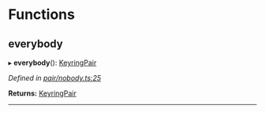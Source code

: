 

# Functions

<a id="everybody"></a>

##  everybody

▸ **everybody**(): [KeyringPair](_types_.md#keyringpair)

*Defined in [pair/nobody.ts:25](https://github.com/polkadot-js/common/blob/5cb5390/packages/keyring/src/pair/nobody.ts#L25)*

**Returns:** [KeyringPair](_types_.md#keyringpair)

___

